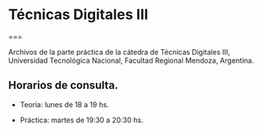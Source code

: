# Técnicas Digitales III
===

Archivos de la parte práctica de la cátedra de Técnicas Digitales III, Universidad Tecnológica Nacional, Facultad Regional Mendoza, Argentina.

## Horarios de consulta.

* Teoría: lunes de 18 a 19 hs. 

* Práctica: martes de 19:30 a 20:30 hs.
